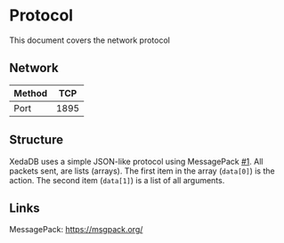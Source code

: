 # Protocol
This document covers the network protocol

## Network
| Method 	| TCP  	|
|--------	|------	|
| Port   	| 1895 	|

## Structure
XedaDB uses a simple JSON-like protocol using MessagePack [#1](#links).
All packets sent, are lists (arrays).
The first item in the array (`data[0]`) is the action.
The second item (`data[1]`) is a list of all arguments.

## Links
MessagePack:
https://msgpack.org/